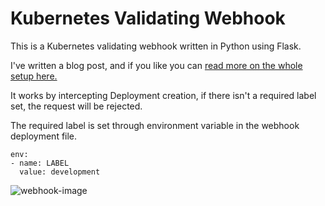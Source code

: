 # Kubernetes Validating Webhook
This is a Kubernetes validating webhook written in Python using Flask.

I've written a blog post, and if you like you can [read more on the whole setup here.](https://kmitevski.com/writing-a-kubernetes-validating-webhook-using-python)

It works by intercepting Deployment creation, if there isn't a required label set, the request will be rejected.

The required label is set through environment variable in the webhook deployment file.

```
env:
- name: LABEL
  value: development
```

![webhook-image](https://i.imgur.com/igX0OWI.png)